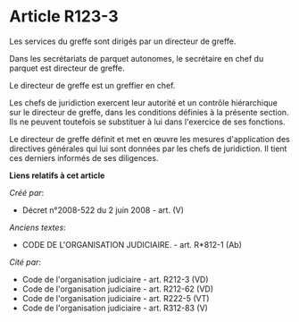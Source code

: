 # Article R123-3

Les services du greffe sont dirigés par un directeur de greffe.

Dans les secrétariats de parquet autonomes, le secrétaire en chef du parquet est directeur de greffe.

Le directeur de greffe est un greffier en chef.

Les chefs de juridiction exercent leur autorité et un contrôle hiérarchique sur le directeur de greffe, dans les conditions
définies à la présente section. Ils ne peuvent toutefois se substituer à lui dans l'exercice de ses fonctions.

Le directeur de greffe définit et met en œuvre les mesures d'application des directives générales qui lui sont données par
les chefs de juridiction. Il tient ces derniers informés de ses diligences.

**Liens relatifs à cet article**

_Créé par_:

  - Décret n°2008-522 du 2 juin 2008 - art. (V)

_Anciens textes_:

  - CODE DE L'ORGANISATION JUDICIAIRE. - art. R*812-1 (Ab)

_Cité par_:

  - Code de l'organisation judiciaire - art. R212-3 (VD)
  - Code de l'organisation judiciaire - art. R212-62 (VD)
  - Code de l'organisation judiciaire - art. R222-5 (VT)
  - Code de l'organisation judiciaire - art. R312-83 (V)
